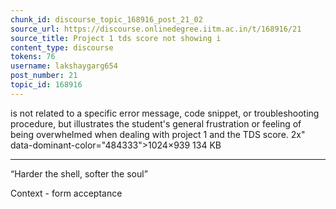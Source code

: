 ```yaml
---
chunk_id: discourse_topic_168916_post_21_02
source_url: https://discourse.onlinedegree.iitm.ac.in/t/168916/21
source_title: Project 1 tds score not showing i
content_type: discourse
tokens: 76
username: lakshaygarg654
post_number: 21
topic_id: 168916
---
```


 is not related to a specific error message, code snippet, or troubleshooting procedure, but illustrates the student's general frustration or feeling of being overwhelmed when dealing with project 1 and the TDS score. 2x" data-dominant-color="484333">1024×939 134 KB

---

“Harder the shell, softer the soul”

Context - form acceptance
